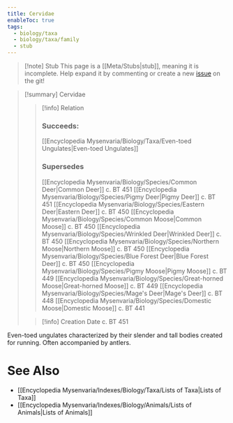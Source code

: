 ```yaml
---
title: Cervidae
enableToc: true
tags:
  - biology/taxa
  - biology/taxa/family
  - stub
---
```


> [!note] Stub
> This page is a [[Meta/Stubs|stub]], meaning it is incomplete. Help expand it by commenting or create a new [issue](https://github.com/RagtimeGal/quartz--encyclopedia-mysenvaria/issues/new/choose) on the git!


> [!summary] Cervidae
> > [!info] Relation
> > ### Succeeds:
> > [[Encyclopedia Mysenvaria/Biology/Taxa/Even-toed Ungulates|Even-toed Ungulates]]
> > ### Supersedes 
> > [[Encyclopedia Mysenvaria/Biology/Species/Common Deer|Common Deer]] c. BT 451
> > [[Encyclopedia Mysenvaria/Biology/Species/Pigmy Deer|Pigmy Deer]] c. BT 451
> > [[Encyclopedia Mysenvaria/Biology/Species/Eastern Deer|Eastern Deer]] c. BT 450
> > [[Encyclopedia Mysenvaria/Biology/Species/Common Moose|Common Moose]] c. BT 450
> > [[Encyclopedia Mysenvaria/Biology/Species/Wrinkled Deer|Wrinkled Deer]] c. BT 450
> > [[Encyclopedia Mysenvaria/Biology/Species/Northern Moose|Northern Moose]] c. BT 450
> > [[Encyclopedia Mysenvaria/Biology/Species/Blue Forest Deer|Blue Forest Deer]] c. BT 450
> > [[Encyclopedia Mysenvaria/Biology/Species/Pigmy Moose|Pigmy Moose]] c. BT 449
> > [[Encyclopedia Mysenvaria/Biology/Species/Great-horned Moose|Great-horned Moose]] c. BT 449
> > [[Encyclopedia Mysenvaria/Biology/Species/Mage's Deer|Mage's Deer]] c. BT 448
> > [[Encyclopedia Mysenvaria/Biology/Species/Domestic Moose|Domestic Moose]] c. BT 441
>
> > [!info] Creation Date
> > c. BT 451

Even-toed ungulates characterized by their slender and tall bodies created for running. Often accompanied by antlers.

# See Also
- [[Encyclopedia Mysenvaria/Indexes/Biology/Taxa/Lists of Taxa|Lists of Taxa]]
- [[Encyclopedia Mysenvaria/Indexes/Biology/Animals/Lists of Animals|Lists of Animals]]
